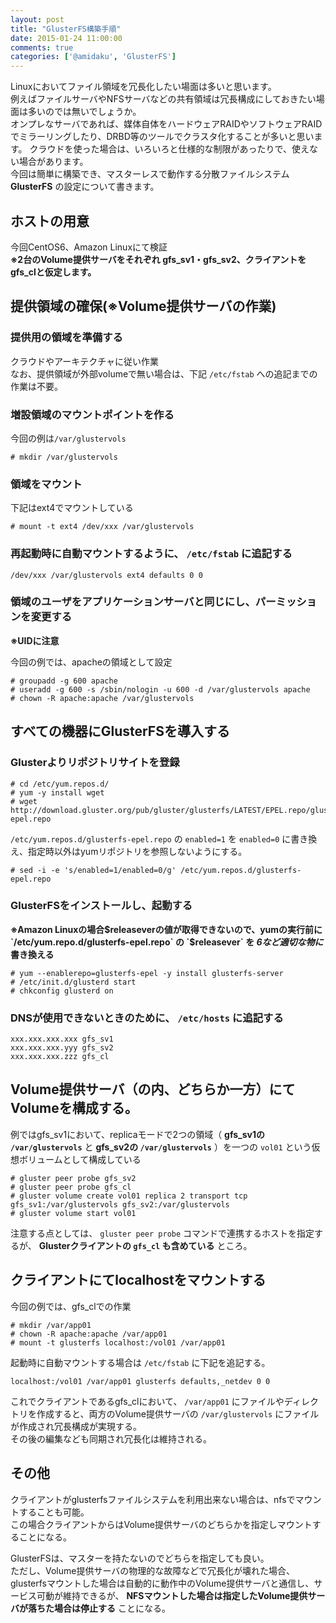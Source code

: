 ```yaml
---
layout: post
title: "GlusterFS構築手順"
date: 2015-01-24 11:00:00
comments: true
categories: ['@amidaku', 'GlusterFS']
---
```

Linuxにおいてファイル領域を冗長化したい場面は多いと思います。  
例えばファイルサーバやNFSサーバなどの共有領域は冗長構成にしておきたい場面は多いのでは無いでしょうか。  
オンプレなサーバであれば、媒体自体をハードウェアRAIDやソフトウェアRAIDでミラーリングしたり、DRBD等のツールでクラスタ化することが多いと思います。
クラウドを使った場合は、いろいろと仕様的な制限があったりで、使えない場合があります。  
今回は簡単に構築でき、マスターレスで動作する分散ファイルシステム **GlusterFS** の設定について書きます。


## ホストの用意

今回CentOS6、Amazon Linuxにて検証  
**※2台のVolume提供サーバをそれぞれ gfs_sv1・gfs_sv2、クライアントをgfs_clと仮定します。**

## 提供領域の確保(※Volume提供サーバの作業)

### 提供用の領域を準備する

クラウドやアーキテクチャに従い作業  
なお、提供領域が外部volumeで無い場合は、下記 `/etc/fstab` への追記までの作業は不要。  

### 増設領域のマウントポイントを作る

今回の例は`/var/glustervols`

```
# mkdir /var/glustervols
```

### 領域をマウント

下記はext4でマウントしている

```
# mount -t ext4 /dev/xxx /var/glustervols
```

### 再起動時に自動マウントするように、 `/etc/fstab` に追記する

```
/dev/xxx /var/glustervols ext4 defaults 0 0
```

### 領域のユーザをアプリケーションサーバと同じにし、パーミッションを変更する

**※UIDに注意**

今回の例では、apacheの領域として設定

```
# groupadd -g 600 apache
# useradd -g 600 -s /sbin/nologin -u 600 -d /var/glustervols apache
# chown -R apache:apache /var/glustervols
```

## すべての機器にGlusterFSを導入する

### Glusterよりリポジトリサイトを登録

```
# cd /etc/yum.repos.d/
# yum -y install wget
# wget http://download.gluster.org/pub/gluster/glusterfs/LATEST/EPEL.repo/glusterfs-epel.repo
```

`/etc/yum.repos.d/glusterfs-epel.repo` の `enabled=1` を `enabled=0` に書き換え、指定時以外はyumリポジトリを参照しないようにする。   

```
# sed -i -e 's/enabled=1/enabled=0/g' /etc/yum.repos.d/glusterfs-epel.repo
```

### GlusterFSをインストールし、起動する

**※Amazon Linuxの場合$releaseverの値が取得できないので、yumの実行前に `/etc/yum.repo.d/glusterfs-epel.repo` の `$releasever` を _6など適切な物に_ 書き換える**

```
# yum --enablerepo=glusterfs-epel -y install glusterfs-server
# /etc/init.d/glusterd start
# chkconfig glusterd on
```

### DNSが使用できないときのために、 `/etc/hosts` に追記する

```
xxx.xxx.xxx.xxx gfs_sv1
xxx.xxx.xxx.yyy gfs_sv2
xxx.xxx.xxx.zzz gfs_cl
```

## Volume提供サーバ（の内、どちらか一方）にてVolumeを構成する。

例ではgfs_sv1において、replicaモードで2つの領域（ **gfs_sv1の `/var/glustervols`** と **gfs_sv2の `/var/glustervols`** ）を一つの `vol01` という仮想ボリュームとして構成している  

```
# gluster peer probe gfs_sv2
# gluster peer probe gfs_cl
# gluster volume create vol01 replica 2 transport tcp gfs_sv1:/var/glustervols gfs_sv2:/var/glustervols
# gluster volume start vol01
```

注意する点としては、 `gluster peer probe` コマンドで連携するホストを指定するが、 **Glusterクライアントの `gfs_cl` も含めている** ところ。

## クライアントにてlocalhostをマウントする

今回の例では、gfs_clでの作業

```
# mkdir /var/app01
# chown -R apache:apache /var/app01
# mount -t glusterfs localhost:/vol01 /var/app01
```

起動時に自動マウントする場合は `/etc/fstab` に下記を追記する。  

```
localhost:/vol01 /var/app01 glusterfs defaults,_netdev 0 0
```

これでクライアントであるgfs_clにおいて、 `/var/app01` にファイルやディレクトリを作成すると、両方のVolume提供サーバの `/var/glustervols` にファイルが作成され冗長構成が実現する。  
その後の編集なども同期され冗長化は維持される。  

## その他

クライアントがglusterfsファイルシステムを利用出来ない場合は、nfsでマウントすることも可能。  
この場合クライアントからはVolume提供サーバのどちらかを指定しマウントすることになる。  

GlusterFSは、マスターを持たないのでどちらを指定しても良い。  
ただし、Volume提供サーバの物理的な故障などで冗長化が壊れた場合、glusterfsマウントした場合は自動的に動作中のVolume提供サーバと通信し、サービス可動が維持できるが、 **NFSマウントした場合は指定したVolume提供サーバが落ちた場合は停止する** ことになる。  
